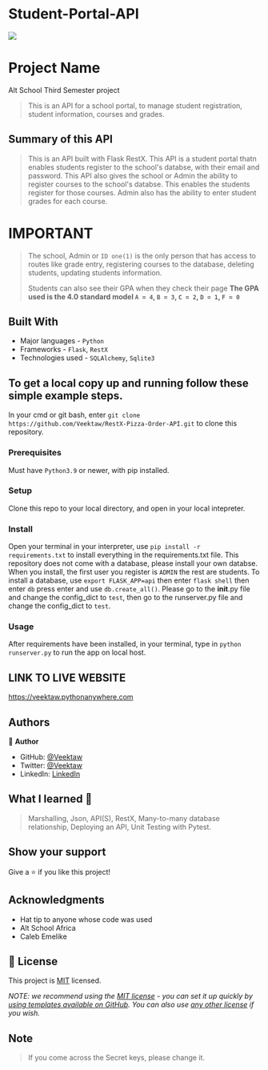 # Student-Portal-API

![](https://img.shields.io/badge/Microverse-blueviolet)

# Project Name
Alt School Third Semester project

> This is an API for a school portal, to manage student registration, student information, courses and grades.


## Summary of this API

> This is an API built with Flask RestX. This API is a student portal thatn enables students register to the school's databse, with their email and password. This API also gives the school or Admin the ability to register courses to the school's databse. This enables the students register for those courses. Admin also has the ability to enter student grades for each course. 

# IMPORTANT
> The school, Admin or `ID one(1)` is the only person that has access to routes like grade entry, registering courses to the database, deleting students, updating students information. 
>
> Students can also see their GPA when they check their page **The GPA used is the 4.0 standard model `A = 4`, `B = 3`, `C = 2`, `D = 1`, `F = 0`** 
## Built With

- Major languages - `Python`
- Frameworks - `Flask`, `RestX`
- Technologies used - `SQLAlchemy`, `Sqlite3`

 
## To get a local copy up and running follow these simple example steps. 

In your cmd or git bash, enter  `git clone https://github.com/Veektaw/RestX-Pizza-Order-API.git` to clone this repository.

### Prerequisites
Must have `Python3.9` or newer, with pip installed.

### Setup
Clone this repo to your local directory, and open in your local intepreter.

### Install
Open your terminal in your interpreter, use `pip install -r requirements.txt` to install everything in the requirements.txt file. This repository does not come with a database, please install your own databse. When you install, the first user you register is `ADMIN` the rest are students. To install a database, use `export FLASK_APP=api` then enter `flask shell` then enter `db` press enter and use `db.create_all()`. Please go to the __init__.py file and change the config_dict to `test`, then go to the runserver.py file and change the config_dict to `test`.

### Usage
After requirements have been installed, in your terminal, type in `python runserver.py` to run the app on local host.

## LINK TO LIVE WEBSITE

https://veektaw.pythonanywhere.com

## Authors

👤 **Author**

- GitHub: [@Veektaw](https://github.com/veektaw)
- Twitter: [@Veektaw](https://twitter.com/veektaw)
- LinkedIn: [LinkedIn](https://www.linkedin.com/in/victor-iyayi-6b7bb016b/)


## What I learned 🤝

> Marshalling,
> Json,
> API(S),
> RestX,
> Many-to-many database relationship,
> Deploying an API,
> Unit Testing with Pytest.

## Show your support

Give a ⭐️ if you like this project!

## Acknowledgments

- Hat tip to anyone whose code was used
- Alt School Africa
- Caleb Emelike

## 📝 License

This project is [MIT](./LICENSE) licensed.

_NOTE: we recommend using the [MIT license](https://choosealicense.com/licenses/mit/) - you can set it up quickly by [using templates available on GitHub](https://docs.github.com/en/communities/setting-up-your-project-for-healthy-contributions/adding-a-license-to-a-repository). You can also use [any other license](https://choosealicense.com/licenses/) if you wish._


## Note
> If you come across the Secret keys, please change it.

